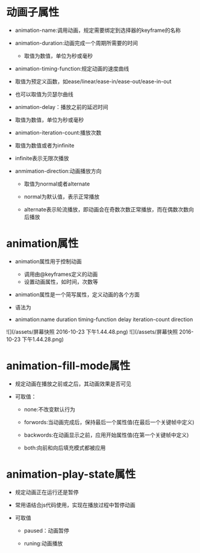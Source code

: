 # 动画子属性

 - animation-name:调用动画，规定需要绑定到选择器的keyframe的名称

 - animation-duration:动画完成一个周期所需要的时间

   - 取值为数值，单位为秒或毫秒


 - animation-timing-function:规定动画的速度曲线
  -  取值为预定义函数，如ease/linear/ease-in/ease-out/ease-in-out

  - 也可以取值为贝瑟尔曲线

  

 - animation-delay：播放之前的延迟时间

  - 取值为数值，单位为秒或毫秒

 - animation-iteration-count:播放次数

  - 取值为数值或者为infinite
  - infinite表示无限次播放

 - anmimation-direction:动画播放方向

   - 取值为normal或者alternate

   - normal为默认值，表示正常播放

   - alternate表示轮流播放，即动画会在奇数次数正常播放，而在偶数次数向后播放

# animation属性

 - animation属性用于控制动画

   - 调用由@keyframes定义的动画
   - 设置动画属性，如时间，次数等

 - animation属性是一个简写属性，定义动画的各个方面

 - 语法为

  - animation:name duration timing-function delay iteration-count direction

  ![](/assets/屏幕快照 2016-10-23 下午1.44.48.png)
  ![](/assets/屏幕快照 2016-10-23 下午1.44.28.png)

# animation-fill-mode属性

  - 规定动画在播放之前或之后，其动画效果是否可见

  - 可取值：

    - none:不改变默认行为

    - forwords:当动画完成后，保持最后一个属性值(在最后一个关键帧中定义)

    - backwords:在动画显示之前，应用开始属性值(在第一个关键帧中定义)

    - both:向前和向后填充模式都被应用

# animation-play-state属性

  - 规定动画正在运行还是暂停

   - 常用语结合js代码使用，实现在播放过程中暂停动画

  - 可取值

     - paused：动画暂停

     - runing:动画播放